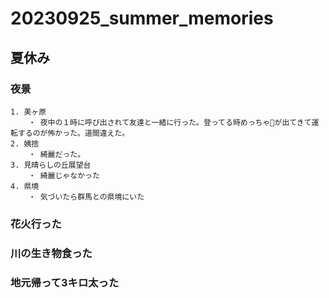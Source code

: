 # 20230925_summer_memories
## 夏休み
### 夜景
    1. 美ヶ原
        ・ 夜中の１時に呼び出されて友達と一緒に行った。登ってる時めっちゃ🦌が出てきて運転するのが怖かった。道間違えた。
    2. 姨捨
        ・ 綺麗だった。
    3. 見晴らしの丘展望台
        ・ 綺麗じゃなかった
    4. 県境
        ・ 気づいたら群馬との県境にいた
### 花火行った
### 川の生き物食った
### 地元帰って3キロ太った
